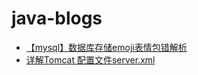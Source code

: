 # java-blogs

- [【mysql】数据库存储emoji表情包错解析](https://github.com/iewam/java-mysql-tips)
- [详解Tomcat 配置文件server.xml](https://www.cnblogs.com/kismetv/p/7228274.html)
